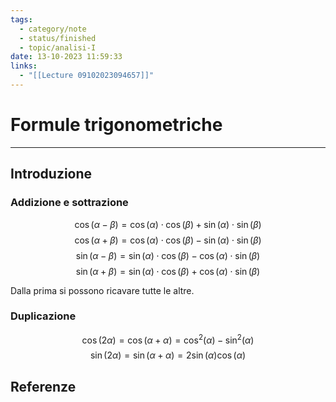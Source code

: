 ```yaml
---
tags:
  - category/note
  - status/finished
  - topic/analisi-I
date: 13-10-2023 11:59:33
links:
  - "[[Lecture 09102023094657]]"
---
```

# Formule trigonometriche
---
## Introduzione
### Addizione e sottrazione
$$\cos(\alpha - \beta) = \cos(\alpha) \cdot \cos(\beta) + \sin(\alpha) \cdot \sin(\beta)$$
$$\cos(\alpha + \beta) = \cos(\alpha) \cdot \cos(\beta) - \sin(\alpha) \cdot \sin(\beta)$$
$$\sin(\alpha - \beta) = \sin(\alpha) \cdot \cos(\beta) - \cos(\alpha) \cdot \sin(\beta)$$
$$\sin(\alpha + \beta) = \sin(\alpha) \cdot \cos(\beta) + \cos(\alpha) \cdot \sin(\beta)$$

Dalla prima si possono ricavare tutte le altre.

### Duplicazione
$$\cos(2 \alpha) = \cos(\alpha + \alpha) = \cos^{2}(\alpha) - \sin^{2}(\alpha)$$
$$\sin(2 \alpha) = \sin(\alpha + \alpha) = 2\sin(\alpha)\cos(\alpha)$$

## Referenze